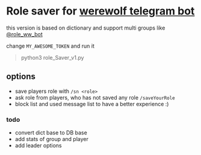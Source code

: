 # Role saver for [werewolf telegram bot](https://github.com/GreyWolfDev/Werewolf)

this version is based on dictionary and support multi groups like [@role_ww_bot](http://t.me/role_ww_bot)

change `MY_AWESOME_TOKEN` and run it
>python3 role_Saver_v1.py

## options

* save players role with `/sn <role>`
* ask role from players, who has not saved any role `/saveYourRole`
* block list and used message list to have a better experience :)

### todo
* convert dict base to DB base
* add stats of group and player
* add leader options 
